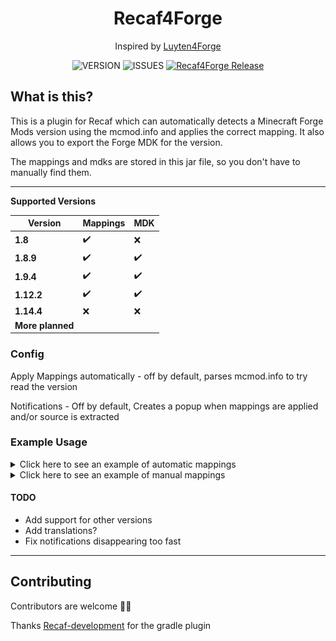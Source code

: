 <div align="center">

# Recaf4Forge

Inspired by [Luyten4Forge](https://github.com/KevinPriv/Luyten4Forge)

![VERSION](https://img.shields.io/github/v/release/1fxe/Recaf4Forge?style=flat-square)
![ISSUES](https://img.shields.io/github/issues/1fxe/Recaf4Forge?style=flat-square)
[![Recaf4Forge Release](https://github.com/1fxe/Recaf4Forge/actions/workflows/release.yml/badge.svg)](https://github.com/1fxe/Recaf4Forge/actions/workflows/release.yml)

</div>

## What is this?

This is a plugin for Recaf which can automatically detects a Minecraft Forge Mods version using the mcmod.info and
applies the correct mapping. It also allows you to export the Forge MDK for the version.

The mappings and mdks are stored in this jar file, so you don't have to manually find them.

<hr>

**Supported Versions**

**Version** | **Mappings** | **MDK**
 --- | --- | --- 
**1.8** | :heavy_check_mark: | :x:
**1.8.9** | :heavy_check_mark: | :heavy_check_mark:
**1.9.4** | :heavy_check_mark: | :heavy_check_mark:
**1.12.2** | :heavy_check_mark: | :heavy_check_mark:
**1.14.4** | :x: | :x:
**More planned** | | 

### Config

Apply Mappings automatically - off by default, parses mcmod.info to try read the version

Notifications - Off by default, Creates a popup when mappings are applied and/or source is extracted

### Example Usage

<details>
  <summary>Click here to see an example of automatic mappings</summary>

![Automatic Example](.github/automatic.gif)

</details>

<details>
  <summary>Click here to see an example of manual mappings</summary>

![Manual Example](.github/manual.gif)

</details>

#### TODO

- Add support for other versions
- Add translations?
- Fix notifications disappearing too fast

<hr>

## Contributing

Contributors are welcome 👍🏽

Thanks [Recaf-development](https://github.com/videogame-player/recaf-development) for the gradle plugin

